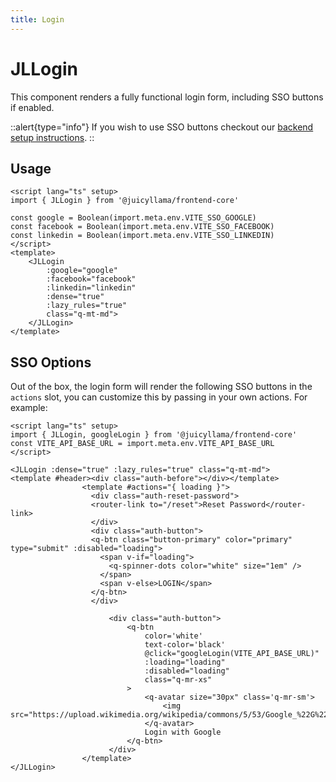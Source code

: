 ```yaml
---
title: Login
---
```


# JLLogin

This component renders a fully functional login form, including SSO buttons if enabled.

::alert{type="info"}
If you wish to use SSO buttons checkout our [backend setup instructions](/backend/core/modules/auth).
::

## Usage

```vue
<script lang="ts" setup>
import { JLLogin } from '@juicyllama/frontend-core'

const google = Boolean(import.meta.env.VITE_SSO_GOOGLE)
const facebook = Boolean(import.meta.env.VITE_SSO_FACEBOOK)
const linkedin = Boolean(import.meta.env.VITE_SSO_LINKEDIN)
</script>
<template>
	<JLLogin
		:google="google"
		:facebook="facebook"
		:linkedin="linkedin"
		:dense="true"
		:lazy_rules="true"
		class="q-mt-md">
	</JLLogin>
</template>
```

## SSO Options

Out of the box, the login form will render the following SSO buttons in the `actions` slot, you can customize this by passing in your own actions. For example:

```vue
<script lang="ts" setup>
import { JLLogin, googleLogin } from '@juicyllama/frontend-core'
const VITE_API_BASE_URL = import.meta.env.VITE_API_BASE_URL
</script>

<JLLogin :dense="true" :lazy_rules="true" class="q-mt-md">
<template #header><div class="auth-before"></div></template>
                <template #actions="{ loading }">
                  <div class="auth-reset-password">
                  <router-link to="/reset">Reset Password</router-link>
                  </div>
                  <div class="auth-button">
                  <q-btn class="button-primary" color="primary" type="submit" :disabled="loading">
                    <span v-if="loading">
                      <q-spinner-dots color="white" size="1em" />
                    </span>
                    <span v-else>LOGIN</span>
                  </q-btn>
                  </div>

                      <div class="auth-button">
                          <q-btn
                              color='white'
                              text-color='black'
                              @click="googleLogin(VITE_API_BASE_URL)"
                              :loading="loading"
                              :disabled="loading"
                              class="q-mr-xs"
                          >
                              <q-avatar size="30px" class='q-mr-sm'>
                                  <img src="https://upload.wikimedia.org/wikipedia/commons/5/53/Google_%22G%22_Logo.svg">
                              </q-avatar>
                              Login with Google
                          </q-btn>
                      </div>
                </template>
</JLLogin>
```
